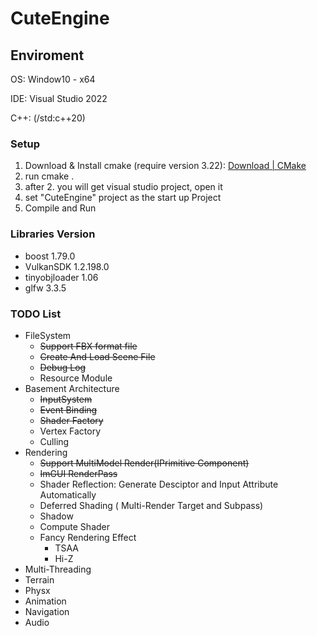 # CuteEngine

## Enviroment

OS: Window10 - x64

IDE: Visual Studio 2022

C++:  (/std:c++20)

### Setup

1. Download & Install cmake (require version 3.22): [Download | CMake](https://cmake.org/download/)
2. run cmake . 
3. after 2. you will get visual studio project, open it
4. set "CuteEngine" project as the start up Project
5. Compile and Run

### Libraries Version

+ boost 1.79.0
+ VulkanSDK 1.2.198.0
+ tinyobjloader 1.06
+ glfw 3.3.5

### TODO List

+ FileSystem
  + ~~Support FBX format file~~
  + ~~Create And Load Scene File~~
  + ~~Debug Log~~
  + Resource Module
+ Basement Architecture
  + ~~InputSystem~~
  + ~~Event Binding~~
  + ~~Shader Factory~~
  + Vertex Factory
  + Culling
+ Rendering
  + ~~Support MultiModel Render(IPrimitive Component)~~
  + ~~ImGUI RenderPass~~
  + Shader Reflection: Generate Desciptor and Input Attribute Automatically 
  + Deferred Shading ( Multi-Render Target and Subpass)
  + Shadow
  + Compute Shader
  + Fancy Rendering Effect
    + TSAA
    + Hi-Z
+ Multi-Threading
+ Terrain
+ Physx
+ Animation
+ Navigation
+ Audio